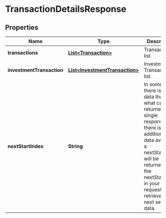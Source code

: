 # TransactionDetailsResponse

## Properties
Name | Type | Description | Notes
------------ | ------------- | ------------- | -------------
**transactions** | [**List&lt;Transaction&gt;**](Transaction.md) | Transactions list |  [optional]
**investmentTransaction** | [**List&lt;InvestmentTransaction&gt;**](InvestmentTransaction.md) | Investment Transactions list |  [optional]
**nextStartIndex** | **String** | In some cases there is more data than what can be returned in a single response. If there is additional data available a nextStartIndex will be returned. Pass the nextStartIndex in your next request to retrieve the next set of data. |  [optional]

